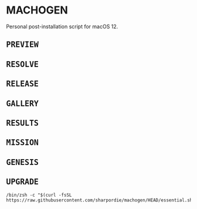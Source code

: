 # MACHOGEN

Personal post-installation script for macOS 12.

## <samp>PREVIEW</samp>
## <samp>RESOLVE</samp>
## <samp>RELEASE</samp>
## <samp>GALLERY</samp>
## <samp>RESULTS</samp>
## <samp>MISSION</samp>
## <samp>GENESIS</samp>
## <samp>UPGRADE</samp>

```shell
/bin/zsh -c "$(curl -fsSL https://raw.githubusercontent.com/sharpordie/machogen/HEAD/essential.sh)"
```
